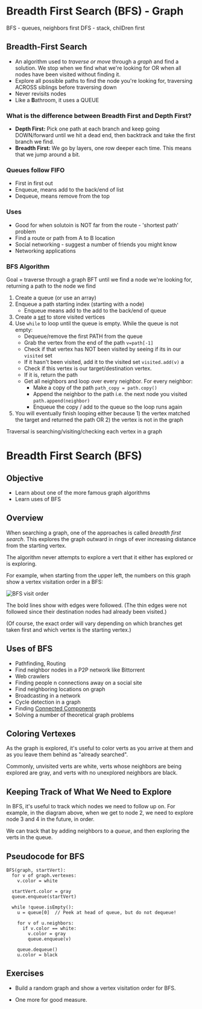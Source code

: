 # Breadth First Search (BFS) - Graph

BFS - queues, neighbors first
DFS - stack, chilDren first

## Breadth-First Search
- An algorithm used to _traverse or move_ through a _graph_ and find a solution. We stop when we find what we're looking for OR when all nodes have been visited without finding it. 
- Explore all possible paths to find the node you're looking for, traversing ACROSS siblings before traversing down
- Never revisits nodes
- Like a **B**athroom, it uses a QUEUE 


### What is the difference between Breadth First and Depth First?
- **Depth First:** Pick one path at each branch and keep going DOWN/forward until we hit a dead end, then  backtrack and take the first branch we find. 
- **Breadth First:** We go by layers, one row deeper each time.  This means that we jump around a bit.



### Queues follow FIFO
- First in first out
- Enqueue, means add to the back/end of list
- Dequeue, means remove from the top 

### Uses
- Good for when solutoin is NOT far from the route - 'shortest path' problem
- Find a route or path from A to B location 
- Social networking - suggest a number of friends you might know
- Networking applications 

### BFS Algorithm 
Goal = traverse through a graph BFT until we find a node we're looking for, returning a path to the node we find

<!-- **The Algorithm**

1. Begin at the starting vertex (s)- on a tree, this would be the root of out tree, on an undirected graph we'd have a starting vertex labeled
2. Explore vertex
    - While +1 unscheduled vertices adjacent to current vertex
        - Schedule adjacent vertex to be explored using a [**QUEUE**]
3. Mark vertex as explored (remove from queue)

- We can use BFS to traverse a graph, **starting at levels closest to the root and finishing at those furthest away**
- Good if you are solving a derivative of the **"shortest path" problem** or other scenarios where you know the **solution is NOT far from the root.** -->
<!-- **Why path instead of the node itself  —>** 

- Bc we need to store the path
- What about the visited set? Now, visited is NOT going to be the path -->


1. Create a queue (or use an array)
2. Enqueue a path starting index (starting with a node)  
    - Enqueue means add to the add to the back/end of queue
3. Create a [set](../data-structures/basics/set) to store visited vertices
4. Use `while` to loop until the queue is empty. While the queue is not empty:
    - Dequeue/remove the first PATH from the queue
    - Grab the vertex from the end of the path `v=path[-1]`
    - Check if that vertex has NOT been visited by seeing if its in our `visited` set
    - If it hasn't been visited, add it to the visited set `visited.add(v)` a
    - Check if this vertex is our target/destination vertex. 
    - If it is, return the path
    - Get all neighbors and loop over every neighbor. For every neighbor:
        - Make a copy of the path `path_copy = path.copy()`
        - Append the neighbor to the path i.e. the next node you visited `path.append(neighbor)`
        - Enqueue the copy / add to the queue so the loop runs again 
5. You will eventually finish looping either because 1) the vertex matched the target and returned the path OR 2) the vertex is not in the graph



Traversal is searching/visiting/checking each vertex in a graph





# Breadth First Search (BFS)

## Objective

* Learn about one of the more famous graph algorithms
* Learn uses of BFS

## Overview

When searching a graph, one of the approaches is called _breadth first
search_. This explores the graph outward in rings of ever increasing
distance from the starting vertex. 

The algorithm never attempts to explore a vert that it either has
explored or is exploring.

For example, when starting from the upper left, the numbers on this
graph show a vertex visitation order in a BFS:

![BFS visit order](img/bfs-visit-order.png)

The bold lines show with edges were followed. (The thin edges were not
followed since their destination nodes had already been visited.)

(Of course, the exact order will vary depending on which branches get
taken first and which vertex is the starting vertex.)

## Uses of BFS

* Pathfinding, Routing 
* Find neighbor nodes in a P2P network like Bittorrent 
* Web crawlers 
* Finding people n connections away on a social site 
* Find neighboring locations on graph 
* Broadcasting in a network 
* Cycle detection in a graph 
* Finding [Connected Components](https://en.wikipedia.org/wiki/Connected_component_(graph_theory))
* Solving a number of theoretical graph problems 

## Coloring Vertexes

As the graph is explored, it's useful to color verts as you arrive at
them and as you leave them behind as "already searched".

Commonly, unvisited verts are white, verts whose neighbors are being
explored are gray, and verts with no unexplored neighbors are black.


## Keeping Track of What We Need to Explore

In BFS, it's useful to track which nodes we need to follow up on. For
example, in the diagram above, when we get to node 2, we need to explore
node 3 and 4 in the future, in order.

We can track that by adding neighbors to a _queue_, and then exploring
the verts in the queue.


## Pseudocode for BFS

```pseudocode
BFS(graph, startVert):
  for v of graph.vertexes:
    v.color = white

  startVert.color = gray
  queue.enqueue(startVert)

  while !queue.isEmpty():
    u = queue[0]  // Peek at head of queue, but do not dequeue!

    for v of u.neighbors:
      if v.color == white:
        v.color = gray
        queue.enqueue(v)
    
    queue.dequeue()
    u.color = black
```

## Exercises

* Build a random graph and show a vertex visitation order for BFS.

* One more for good measure.
